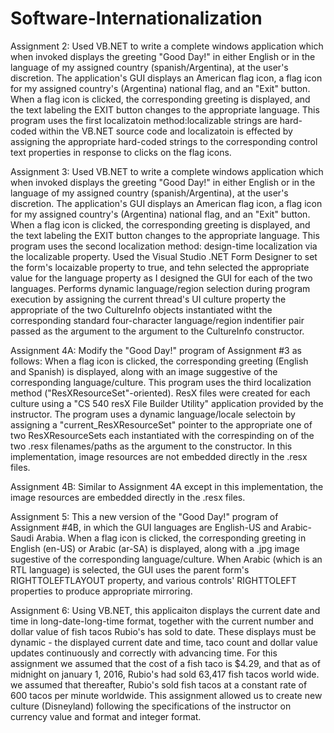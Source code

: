 # Software-Internationalization

Assignment 2: Used VB.NET to write a complete windows application which when invoked displays the greeting "Good Day!" in either English or in the language of my assigned country (spanish/Argentina), at the user's discretion. The application's GUI displays an American flag icon, a flag icon for my assigned country's (Argentina) national flag, and an "Exit" button. When a flag icon is clicked, the corresponding greeting is displayed, and the text labeling the EXIT button changes to the appropriate language. This program uses the first localizatoin method:localizable strings are hard-coded within the VB.NET source code and localizatoin is effected by assigning the appropriate hard-coded strings to the corresponding control text properties in response to clicks on the flag icons.

Assignment 3: Used VB.NET to write a complete windows application which when invoked displays the greeting "Good Day!" in either English or in the language of my assigned country (spanish/Argentina), at the user's discretion. The application's GUI displays an American flag icon, a flag icon for my assigned country's (Argentina) national flag, and an "Exit" button. When a flag icon is clicked, the corresponding greeting is displayed, and the text labeling the EXIT button changes to the appropriate language. This program uses the second localization method: design-time localization via the localizable property. Used the Visual Studio .NET Form Designer to set the form's locaizable property to true, and tehn selected the appropriate value for the language property as I designed the GUI for each of the two languages. Performs dynamic language/region selection during program execution by assigning the current thread's UI culture property the appropriate of the two CultureInfo objects instantiated witht the corresponding standard four-character language/region indentifier pair passed as the argument to the argument to the CultureInfo constructor.

Assignment 4A: Modify the "Good Day!" program of Assignment #3 as follows: When a flag icon is clicked, the corresponding greeting (English and Spanish) is displayed, along with an image suggestive of the corresponding language/culture. This program uses the third localization method ("ResXResourceSet"-oriented). ResX files were created for each culture using a "CS 540 resX File Builder Utility" application provided by the instructor. The program uses a dynamic language/locale selectoin by assigning a "current_ResXResourceSet" pointer to the appropriate one of two ResXResourceSets each instantiated with the correspinding on of the two .resx filenames/paths as the argument to the constructor. In this implementation, image resources are not embedded directly in the .resx files.

Assignment 4B: Similar to Assignment 4A except in this implementation, the image resources are embedded directly in the .resx files.

Assignment 5: This a new version of the "Good Day!" program of Assignment #4B, in which the GUI languages are English-US and Arabic-Saudi Arabia. When a flag icon is clicked, the corresponding greeting in English (en-US) or Arabic (ar-SA) is displayed, along with a .jpg image sugestive of the corresponding language/culture. When Arabic (which is an RTL language) is selected, the GUI uses the parent form's RIGHTTOLEFTLAYOUT property, and various controls' RIGHTTOLEFT properties to produce appropriate mirroring.

Assignment 6: Using VB.NET, this applicaiton displays the current date and time in long-date-long-time format, together with the current number and dollar value of fish tacos Rubio's has sold to date. These displays must be dynamic - the displayed current date and time, taco count and dollar value updates continuously and correctly with advancing time. For this assignment we assumed that the cost of a fish taco is $4.29, and that as of midnight on january 1, 2016, Rubio's had sold 63,417 fish tacos world wide. we assumed that thereafter, Rubio's sold fish tacos at a constant rate of 600 tacos per minute worldwide. This assignment allowed us to create new culture (Disneyland) following the specifications of the instructor on currency value and format and integer format.


